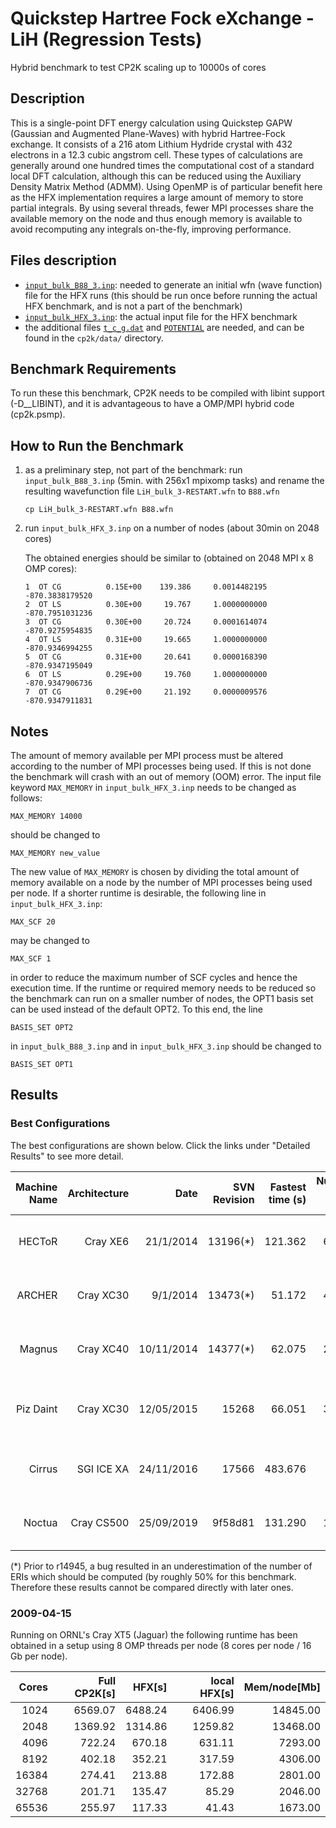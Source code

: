 # Quickstep Hartree Fock eXchange - LiH (Regression Tests)

Hybrid benchmark to test CP2K scaling up to 10000s of cores

## Description

This is a single-point DFT energy calculation using Quickstep GAPW (Gaussian and Augmented
Plane-Waves) with hybrid Hartree-Fock exchange. It consists of a 216 atom Lithium Hydride crystal
with 432 electrons in a 12.3 cubic angstrom cell. These types of calculations are generally around
one hundred times the computational cost of a standard local DFT calculation, although this can be
reduced using the Auxiliary Density Matrix Method (ADMM). Using OpenMP is of particular benefit here
as the HFX implementation requires a large amount of memory to store partial integrals. By using
several threads, fewer MPI processes share the available memory on the node and thus enough memory
is available to avoid recomputing any integrals on-the-fly, improving performance.

## Files description

- [`input_bulk_B88_3.inp`](input_bulk_B88_3.inp): needed to generate an initial wfn (wave function)
  file for the HFX runs (this should be run once before running the actual HFX benchmark, and is not
  a part of the benchmark)
- [`input_bulk_HFX_3.inp`](input_bulk_HFX_3.inp): the actual input file for the HFX benchmark
- the additional files [`t_c_g.dat`](../../data/t_c_g.dat) and [`POTENTIAL`](../../data/POTENTIAL)
  are needed, and can be found in the `cp2k/data/` directory.

## Benchmark Requirements

To run these this benchmark, CP2K needs to be compiled with libint support (-D\_\_LIBINT), and it is
advantageous to have a OMP/MPI hybrid code (cp2k.psmp).

## How to Run the Benchmark

1. as a preliminary step, not part of the benchmark: run `input_bulk_B88_3.inp` (5min. with 256x1
   mpixomp tasks) and rename the resulting wavefunction file `LiH_bulk_3-RESTART.wfn` to `B88.wfn`

   ```shell
   cp LiH_bulk_3-RESTART.wfn B88.wfn
   ```

1. run `input_bulk_HFX_3.inp` on a number of nodes (about 30min on 2048 cores)

   The obtained energies should be similar to (obtained on 2048 MPI x 8 OMP cores):

   ```cp2k-output
   1  OT CG          0.15E+00    139.386     0.0014482195     -870.3838179520
   2  OT LS          0.30E+00     19.767     1.0000000000     -870.7951031236
   3  OT CG          0.30E+00     20.724     0.0001614074     -870.9275954835
   4  OT LS          0.31E+00     19.665     1.0000000000     -870.9346994255
   5  OT CG          0.31E+00     20.641     0.0000168390     -870.9347195049
   6  OT LS          0.29E+00     19.760     1.0000000000     -870.9347906736
   7  OT CG          0.29E+00     21.192     0.0000009576     -870.9347911831
   ```

## Notes

The amount of memory available per MPI process must be altered according to the number of MPI
processes being used. If this is not done the benchmark will crash with an out of memory (OOM)
error. The input file keyword `MAX_MEMORY` in `input_bulk_HFX_3.inp` needs to be changed as follows:

```cp2k-input
MAX_MEMORY 14000
```

should be changed to

```cp2k-input
MAX_MEMORY new_value
```

The new value of `MAX_MEMORY` is chosen by dividing the total amount of memory available on a node
by the number of MPI processes being used per node. If a shorter runtime is desirable, the following
line in `input_bulk_HFX_3.inp`:

```cp2k-input
MAX_SCF 20
```

may be changed to

```cp2k-input
MAX_SCF 1
```

in order to reduce the maximum number of SCF cycles and hence the execution time. If the runtime or
required memory needs to be reduced so the benchmark can run on a smaller number of nodes, the OPT1
basis set can be used instead of the default OPT2. To this end, the line

```cp2k-input
BASIS_SET OPT2
```

in `input_bulk_B88_3.inp` and in `input_bulk_HFX_3.inp` should be changed to

```cp2k-input
BASIS_SET OPT1
```

## Results

### Best Configurations

The best configurations are shown below. Click the links under "Detailed Results" to see more
detail.

| Machine Name | Architecture |       Date | SVN Revision | Fastest time (s) | Number of cores |                  Number of threads |                                                        Detailed results |
| -----------: | -----------: | ---------: | -----------: | ---------------: | --------------: | ---------------------------------: | ----------------------------------------------------------------------: |
|       HECToR |     Cray XE6 |  21/1/2014 |    13196(\*) |          121.362 |           65536 |         8 OMP threads per MPI task |       [hector-lih-hfx](https://www.cp2k.org/performance:hector-lih-hfx) |
|       ARCHER |    Cray XC30 |   9/1/2014 |    13473(\*) |           51.172 |           49152 |         6 OMP threads per MPI task |       [archer-lih-hfx](https://www.cp2k.org/performance:archer-lih-hfx) |
|       Magnus |    Cray XC40 | 10/11/2014 |    14377(\*) |           62.075 |           24576 |         4 OMP threads per MPI task |       [magnus-lih-hfx](https://www.cp2k.org/performance:magnus-lih-hfx) |
|    Piz Daint |    Cray XC30 | 12/05/2015 |        15268 |           66.051 |           32768 | 4 OMP threads per MPI task, no GPU | [piz-daint-lih-hfx](https://www.cp2k.org/performance:piz-daint-lih-hfx) |
|       Cirrus |   SGI ICE XA | 24/11/2016 |        17566 |          483.676 |            2016 |         6 OMP threads per MPI task |       [cirrus-lih-hfx](https://www.cp2k.org/performance:cirrus-lih-hfx) |
|       Noctua |   Cray CS500 | 25/09/2019 |      9f58d81 |          131.290 |           10240 |         4 OMP threads per MPI task |       [noctua-lih-hfx](https://www.cp2k.org/performance:noctua-lih-hfx) |

(\*) Prior to r14945, a bug resulted in an underestimation of the number of ERIs which should be
computed (by roughly 50% for this benchmark. Therefore these results cannot be compared directly
with later ones.

### 2009-04-15

Running on ORNL's Cray XT5 (Jaguar) the following runtime has been obtained in a setup using 8 OMP
threads per node (8 cores per node / 16 Gb per node).

| Cores | Full CP2K\[s\] | HFX\[s\] | local HFX\[s\] | Mem/node\[Mb\] |
| ----: | -------------: | -------: | -------------: | -------------: |
|  1024 |        6569.07 |  6488.24 |        6406.99 |       14845.00 |
|  2048 |        1369.92 |  1314.86 |        1259.82 |       13468.00 |
|  4096 |         722.24 |   670.18 |         631.11 |        7293.00 |
|  8192 |         402.18 |   352.21 |         317.59 |        4306.00 |
| 16384 |         274.41 |   213.88 |         172.88 |        2801.00 |
| 32768 |         201.71 |   135.47 |          85.29 |        2046.00 |
| 65536 |         255.97 |   117.33 |          41.43 |        1673.00 |
